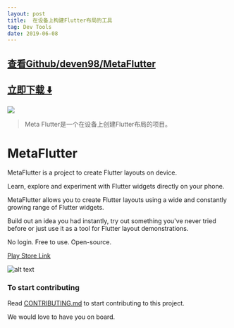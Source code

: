 ```yaml
---
layout: post
title:  在设备上构建Flutter布局的工具
tag: Dev Tools
date: 2019-06-08
---
```


 

## [查看Github/deven98/MetaFlutter](http://github.com/deven98/MetaFlutter)
## [立即下载 ️⬇️ ](https://codeload.github.com/deven98/MetaFlutter/zip/master) 


 
![](https://flutterawesome.com/content/images/2019/06/MetaFlutter.jpg)
 
>
> Meta Flutter是一个在设备上创建Flutter布局的项目。
>

 

# MetaFlutter

MetaFlutter is a project to create Flutter layouts on device. 

Learn, explore and experiment with Flutter widgets directly on your phone.

MetaFlutter allows you to create Flutter layouts using a wide and constantly growing range of Flutter widgets. 

Build out an idea you had instantly, try out something you've never tried before or just use it as a tool for Flutter layout demonstrations. 

No login. Free to use. Open-source.

[Play Store Link](https://play.google.com/store/apps/details?id=n.dev.flutter_app_builder)

![alt text](https://github.com/deven98/MetaFlutter/blob/master/screenshots/screenshot1.png)

### To start contributing

Read [CONTRIBUTING.md](https://github.com/deven98/MetaFlutter/blob/master/CONTRIBUTING.md) to start contributing to this project. 

We would love to have you on board.


